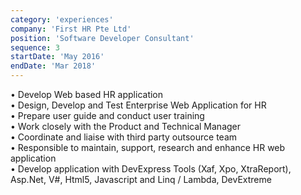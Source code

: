 ```yaml
---
category: 'experiences'
company: 'First HR Pte Ltd'
position: 'Software Developer Consultant'
sequence: 3
startDate: 'May 2016'
endDate: 'Mar 2018'
---
```


•	Develop Web based HR application <br/>
•	Design, Develop and Test Enterprise Web Application for HR <br/>
•	Prepare user guide and conduct user training <br/>
•	Work closely with the Product and Technical Manager <br/>
•	Coordinate and liaise with third party outsource team <br/>
•	Responsible to maintain, support, research and enhance HR web application <br/>
•	Develop application with DevExpress Tools (Xaf, Xpo, XtraReport), Asp.Net, V#, Html5, Javascript and Linq / Lambda, DevExtreme